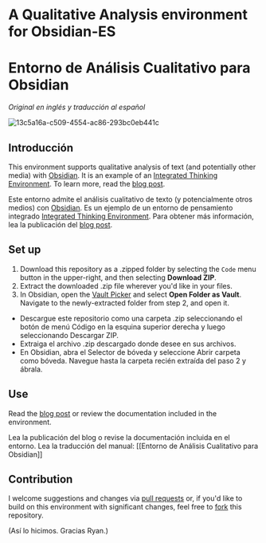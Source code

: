 # A Qualitative Analysis environment for Obsidian-ES
# Entorno de Análisis Cualitativo para Obsidian

_Original en inglés y traducción al español_

![13c5a16a-c509-4554-ac86-293bc0eb441c](https://user-images.githubusercontent.com/3618647/129074558-65de7de2-a0df-4a7f-bc00-97b806409f70.png)

## Introducción
This environment supports qualitative analysis of text (and potentially other media) with [Obsidian](https://obsidian.md). It is an example of an [Integrated Thinking Environment](https://axle.design/obsidian-roam-and-the-rise-of-integrated-thinking-environments—what-they-are-what-they-do-and-what-s).
To learn more, read the [blog post](https://axle.design/an-integrated-qualitative-analysis-environment-with-obsidian).

Este entorno admite el análisis cualitativo de texto (y potencialmente otros medios) con [Obsidian](https://obsidian.md). Es un ejemplo de un entorno de pensamiento integrado [Integrated Thinking Environment](https://axle.design/obsidian-roam-and-the-rise-of-integrated-thinking-environments—what-they-are-what-they-do-and-what-s).
Para obtener más información, lea la publicación del [blog post](https://axle.design/an-integrated-qualitative-analysis-environment-with-obsidian).

## Set up
1. Download this repository as a .zipped folder by selecting the `Code` menu button in the upper-right, and then selecting **Download ZIP**.
2. Extract the downloaded .zip file wherever you'd like in your files.
3. In Obsidian, open the [Vault Picker](https://help.obsidian.md/How+to/Working+with+multiple+vaults) and select **Open Folder as Vault**. Navigate to the newly-extracted folder from step 2, and open it.

- Descargue este repositorio como una carpeta .zip seleccionando el botón de menú Código en la esquina superior derecha y luego seleccionando Descargar ZIP.
- Extraiga el archivo .zip descargado donde desee en sus archivos.
- En Obsidian, abra el Selector de bóveda y seleccione Abrir carpeta como bóveda. Navegue hasta la carpeta recién extraída del paso 2 y ábrala.

## Use 
Read the [blog post](https://axle.design/an-integrated-qualitative-analysis-environment-with-obsidian) or review the documentation included in the environment.

Lea la publicación del blog o revise la documentación incluida en el entorno.
Lea la traducción del manual: [[Entorno de Análisis Cualitativo para Obsidian]]

## Contribution
I welcome suggestions and changes via [pull requests](https://docs.github.com/en/github/collaborating-with-pull-requests/proposing-changes-to-your-work-with-pull-requests/about-pull-requests) or, if you'd like to build on this environment with significant changes, feel free to [fork](https://docs.github.com/en/get-started/quickstart/fork-a-repo) this repository.

(Así lo hicimos. Gracias Ryan.)
